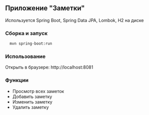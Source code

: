 ## Приложение "Заметки"
Используется Spring Boot, Spring Data JPA, Lombok, H2 на диске
### Сборка и запуск 
```bash
  mvn spring-boot:run
```
### Использование
Открыть в браузере:
http://localhost:8081
### Функции
<ul>
<li>Просмотр всех заметок</li>
<li>Добавить заметку</li>
<li>Изменить заметку</li>
<li>Удалить заметку</li>
</ul>


